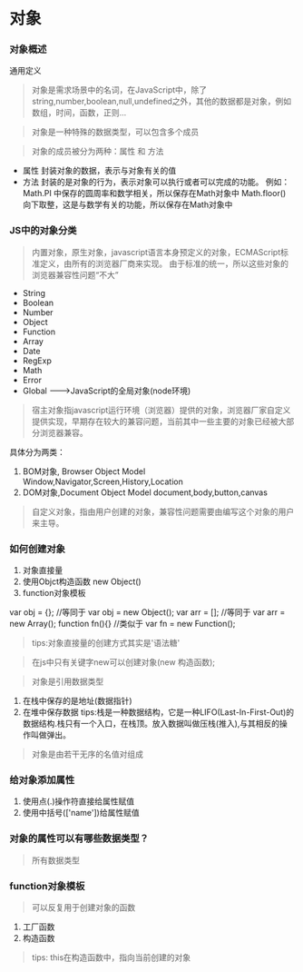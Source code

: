 # 对象
### 对象概述
通用定义
> 对象是需求场景中的名词，在JavaScript中，除了string,number,boolean,null,undefined之外，其他的数据都是对象，例如 数组，时间，函数，正则...

> 对象是一种特殊的数据类型，可以包含多个成员

> 对象的成员被分为两种：属性 和 方法

+ 属性 封装对象的数据，表示与对象有关的值
+ 方法 封装的是对象的行为，表示对象可以执行或者可以完成的功能。
例如：
Math.PI 中保存的圆周率和数学相关，所以保存在Math对象中
Math.floor() 向下取整，这是与数学有关的功能，所以保存在Math对象中

### JS中的对象分类
> 内置对象，原生对象，javascript语言本身预定义的对象，ECMAScript标准定义，由所有的浏览器厂商来实现。
>由于标准的统一，所以这些对象的浏览器兼容性问题“不大”

+ String
+ Boolean
+ Number
+ Object
+ Function
+ Array
+ Date
+ RegExp
+ Math
+ Error
+ Global  --->JavaScript的全局对象(node环境)

> 宿主对象指javascript运行环境（浏览器）提供的对象，浏览器厂家自定义提供实现，早期存在较大的兼容问题，当前其中一些主要的对象已经被大部分浏览器兼容。

具体分为两类：
1. BOM对象, Browser Object Model
Window,Navigator,Screen,History,Location
2. DOM对象,Document Object Model
document,body,button,canvas

> 自定义对象，指由用户创建的对象，兼容性问题需要由编写这个对象的用户来主导。

### 如何创建对象
1. 对象直接量
2. 使用Objct构造函数 new Object()
3. function对象模板

var obj = {}; //等同于 var obj = new Object();
var arr = []; //等同于 var arr = new Array();
function fn(){} //类似于 var fn = new Function();
> tips:对象直接量的创建方式其实是'语法糖'

> 在js中只有关键字new可以创建对象(new 构造函数);

> 对象是引用数据类型
1. 在栈中保存的是地址(数据指针)
2. 在堆中保存数据
tips:栈是一种数据结构，它是一种LIFO(Last-In-First-Out)的数据结构.栈只有一个入口，在栈顶。放入数据叫做压栈(推入),与其相反的操作叫做弹出。

> 对象是由若干无序的名值对组成

### 给对象添加属性
1. 使用点(.)操作符直接给属性赋值
2. 使用中括号(['name'])给属性赋值

### 对象的属性可以有哪些数据类型？
> 所有数据类型

### function对象模板
> 可以反复用于创建对象的函数
1. 工厂函数
2. 构造函数

> tips: this在构造函数中，指向当前创建的对象